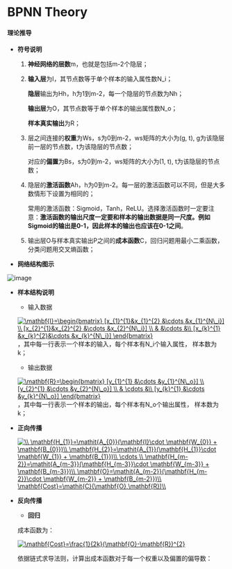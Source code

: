 # BPNN Theory
 
#### 理论推导

+ **符号说明**

    1. **神经网络的层数**m，也就是包括m-2个隐层；
    2. **输入层**为I，其节点数等于单个样本的输入属性数N_i；
    
       **隐层**输出为Hh，h为1到m-2，每一个隐层的节点数为Nh；
       
       **输出层**为O，其节点数等于单个样本的输出属性数N_o；
       
       **样本真实输出**为R；
       
    3. 层之间连接的**权重**为Ws，s为0到m-2，ws矩阵的大小为(g, t), g为该隐层前一层的节点数，t为该隐层的节点数；
    
       对应的**偏置**为Bs，s为0到m-2，ws矩阵的大小为(1, t), t为该隐层的节点数；
    
    4. 隐层的**激活函数**Ah，h为0到m-2。每一层的激活函数可以不同，但是大多数情形下设置为相同的；
    
       常用的激活函数：Sigmoid，Tanh，ReLU。选择激活函数时一定要注意：**激活函数的输出尺度一定要和样本的输出数据是同一尺度。例如Sigmoid的输出是0-1，因此样本的输出也应该在0-1之间**。
       
    5. 输出层O与样本真实输出P之间的**成本函数**C，回归问题用最小二乘函数， 分类问题用交叉熵函数；
      
+ **网络结构图示**

![image](https://github.com/Anfany/Machine-Learning-for-Beginner-by-Python3/blob/master/BPNN/BPNN_Struct.png)


+ **样本结构说明**

     + 输入数据
      
    <a href="http://www.codecogs.com/eqnedit.php?latex=\mathbf{I}=\begin{bmatrix}&space;[x_{1}^{1}&x_{1}^{2}&space;&\cdots&space;&x_{1}^{N\_i}]&space;\\&space;[x_{2}^{1}&x_{2}^{2}&space;&\cdots&space;&x_{2}^{N\_i}]&space;\\&space;&&space;&\cdots&space;&\\&space;[x_{k}^{1}&space;&x_{k}^{2}&\cdots&space;&x_{k}^{N\_i}]&space;\end{bmatrix}" target="_blank"><img src="http://latex.codecogs.com/gif.latex?\mathbf{I}=\begin{bmatrix}&space;[x_{1}^{1}&x_{1}^{2}&space;&\cdots&space;&x_{1}^{N\_i}]&space;\\&space;[x_{2}^{1}&x_{2}^{2}&space;&\cdots&space;&x_{2}^{N\_i}]&space;\\&space;&&space;&\cdots&space;&\\&space;[x_{k}^{1}&space;&x_{k}^{2}&\cdots&space;&x_{k}^{N\_i}]&space;\end{bmatrix}" title="\mathbf{I}=\begin{bmatrix} [x_{1}^{1}&x_{1}^{2} &\cdots &x_{1}^{N\_i}] \\ [x_{2}^{1}&x_{2}^{2} &\cdots &x_{2}^{N\_i}] \\ & &\cdots &\\ [x_{k}^{1} &x_{k}^{2}&\cdots &x_{k}^{N\_i}] \end{bmatrix}" /></a>，其中每一行表示一个样本的输入，每个样本有N_i个输入属性， 样本数为k；
    
    + 输出数据
        
   <a href="http://www.codecogs.com/eqnedit.php?latex=\mathbf{R}=\begin{bmatrix}&space;[y_{1}^{1}&space;&\cdots&space;&y_{1}^{N\_o}]&space;\\&space;[y_{2}^{1}&space;&\cdots&space;&y_{2}^{N\_o}]&space;\\&space;&&space;\cdots&space;&\\&space;[y_{k}^{1}&space;&\cdots&space;&y_{k}^{N\_o}]&space;\end{bmatrix}" target="_blank"><img src="http://latex.codecogs.com/gif.latex?\mathbf{R}=\begin{bmatrix}&space;[y_{1}^{1}&space;&\cdots&space;&y_{1}^{N\_o}]&space;\\&space;[y_{2}^{1}&space;&\cdots&space;&y_{2}^{N\_o}]&space;\\&space;&&space;\cdots&space;&\\&space;[y_{k}^{1}&space;&\cdots&space;&y_{k}^{N\_o}]&space;\end{bmatrix}" title="\mathbf{R}=\begin{bmatrix} [y_{1}^{1} &\cdots &y_{1}^{N\_o}] \\ [y_{2}^{1} &\cdots &y_{2}^{N\_o}] \\ & \cdots &\\ [y_{k}^{1} &\cdots &y_{k}^{N\_o}] \end{bmatrix}" /></a>，其中每一行表示一个样本的输出，每个样本有N_o个输出属性， 样本数为k；
   
   
* **正向传播**

  <a href="http://www.codecogs.com/eqnedit.php?latex=\\&space;\mathbf{H_{1}}=\mathit{A_{0}}(\mathbf{I}\cdot&space;\mathbf{W_{0}}&space;&plus;&space;\mathbf{B_{0}})\\&space;\mathbf{H_{2}}=\mathit{A_{1}}(\mathbf{H_{1}}\cdot&space;\mathbf{W_{1}}&space;&plus;&space;\mathbf{B_{1}})\\&space;\cdots&space;\\&space;\mathbf{H_{m-2}}=\mathit{A_{m-3}}(\mathbf{H_{m-3}}\cdot&space;\mathbf{W_{m-3}}&space;&plus;&space;\mathbf{B_{m-3}})\\&space;\mathbf{O}=\mathit{A_{m-2}}(\mathbf{H_{m-2}}\cdot&space;\mathbf{W_{m-2}}&space;&plus;&space;\mathbf{B_{m-2}})\\&space;\mathbf{Cost}=\mathit{C}(\mathbf{O},\mathbf{R})\\" target="_blank"><img src="http://latex.codecogs.com/gif.latex?\\&space;\mathbf{H_{1}}=\mathit{A_{0}}(\mathbf{I}\cdot&space;\mathbf{W_{0}}&space;&plus;&space;\mathbf{B_{0}})\\&space;\mathbf{H_{2}}=\mathit{A_{1}}(\mathbf{H_{1}}\cdot&space;\mathbf{W_{1}}&space;&plus;&space;\mathbf{B_{1}})\\&space;\cdots&space;\\&space;\mathbf{H_{m-2}}=\mathit{A_{m-3}}(\mathbf{H_{m-3}}\cdot&space;\mathbf{W_{m-3}}&space;&plus;&space;\mathbf{B_{m-3}})\\&space;\mathbf{O}=\mathit{A_{m-2}}(\mathbf{H_{m-2}}\cdot&space;\mathbf{W_{m-2}}&space;&plus;&space;\mathbf{B_{m-2}})\\&space;\mathbf{Cost}=\mathit{C}(\mathbf{O},\mathbf{R})\\" title="\\ \mathbf{H_{1}}=\mathit{A_{0}}(\mathbf{I}\cdot \mathbf{W_{0}} + \mathbf{B_{0}})\\ \mathbf{H_{2}}=\mathit{A_{1}}(\mathbf{H_{1}}\cdot \mathbf{W_{1}} + \mathbf{B_{1}})\\ \cdots \\ \mathbf{H_{m-2}}=\mathit{A_{m-3}}(\mathbf{H_{m-3}}\cdot \mathbf{W_{m-3}} + \mathbf{B_{m-3}})\\ \mathbf{O}=\mathit{A_{m-2}}(\mathbf{H_{m-2}}\cdot \mathbf{W_{m-2}} + \mathbf{B_{m-2}})\\ \mathbf{Cost}=\mathit{C}(\mathbf{O},\mathbf{R})\\" /></a>
    
* **反向传播**

    + **回归**
    
     成本函数为：
     
     <a href="http://www.codecogs.com/eqnedit.php?latex=\mathbf{Cost}=\frac{1}{2k}(\mathbf{O}-\mathbf{R})^{2}" target="_blank"><img src="http://latex.codecogs.com/gif.latex?\mathbf{Cost}=\frac{1}{2k}(\mathbf{O}-\mathbf{R})^{2}" title="\mathbf{Cost}=\frac{1}{2k}(\mathbf{O}-\mathbf{R})^{2}" /></a>
    
    依据链式求导法则，计算出成本函数对于每一个权重以及偏置的偏导数：
    
    

   


    
    


 

 
 
  
